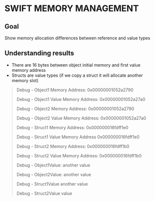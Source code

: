 # SWIFT MEMORY MANAGEMENT

## Goal

Show memory allocation differences between reference and value types

## Understanding results

* There are 16 bytes between object initial memory and first value memory address
* Structs are value types (if we copy a struct it will allocate another memory slot)

> Debug - Object1 Memory Address: 0x00000001052a2790
> 
> Debug - Object1 Value Memory Address: 0x00000001052a27a0
> 
> Debug - Object2 Memory Address: 0x00000001052a2790
> 
> Debug - Object2 Value Memory Address: 0x00000001052a27a0
> 
> Debug - Struct1 Memory Address: 0x000000016fdff1e0
> 
> Debug - Struct1 Value Memory Address 0x000000016fdff1e0
> 
> Debug - Struct2 Memory Address: 0x000000016fdff1b0
> 
> Debug - Struct2 Value Memory Address: 0x000000016fdff1b0
> 
> Debug - Object1Value: another value
> 
> Debug - Object2Value: another value
> 
> Debug - Struct1Value another value
> 
> Debug - Struct2Value value